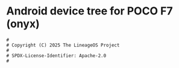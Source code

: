 # Android device tree for POCO F7 (onyx)

```
#
# Copyright (C) 2025 The LineageOS Project
#
# SPDX-License-Identifier: Apache-2.0
#
```
